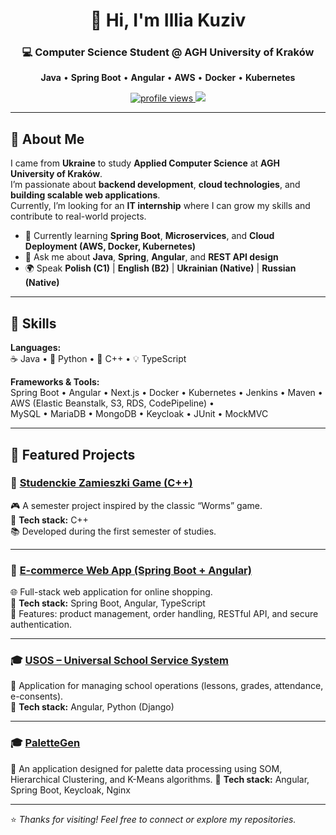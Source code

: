 <!-- Profile Header -->
<h1 align="center">👋 Hi, I'm Illia Kuziv</h1>
<h3 align="center">💻 Computer Science Student @ AGH University of Kraków</h3>

<p align="center">
  <b>Java</b> • <b>Spring Boot</b> • <b>Angular</b> • <b>AWS</b> • <b>Docker</b> • <b>Kubernetes</b>
</p>

<p align="center">
  <a href="https://github.com/ArcenGTR">
    <img src="https://komarev.com/ghpvc/?username=ArcenGTR&label=Profile%20views&color=0e75b6&style=flat" alt="profile views"/>
  </a>
  <a href="https://www.linkedin.com/in/illia-kuziv-05b746313/">
    <img src="https://img.shields.io/badge/LinkedIn-0077B5.svg?&style=flat&logo=linkedin&logoColor=white" />
  </a>
</p>

---

## 🚀 About Me

I came from **Ukraine** to study **Applied Computer Science** at **AGH University of Kraków**.  
I’m passionate about **backend development**, **cloud technologies**, and **building scalable web applications**.  
Currently, I’m looking for an **IT internship** where I can grow my skills and contribute to real-world projects.

- 🌱 Currently learning **Spring Boot**, **Microservices**, and **Cloud Deployment (AWS, Docker, Kubernetes)**  
- 💬 Ask me about **Java**, **Spring**, **Angular**, and **REST API design**  
- 🌍 Speak **Polish (C1)** | **English (B2)** | **Ukrainian (Native)** | **Russian (Native)**  

---

## 🧠 Skills

**Languages:**  
☕ Java • 🐍 Python • 🧩 C++ • 💡 TypeScript  

**Frameworks & Tools:**  
Spring Boot • Angular • Next.js • Docker • Kubernetes • Jenkins • Maven • AWS (Elastic Beanstalk, S3, RDS, CodePipeline) •  
MySQL • MariaDB • MongoDB • Keycloak • JUnit • MockMVC  

---

## 💼 Featured Projects

### 🍺 [Studenckie Zamieszki Game (C++)](https://github.com/ArcenGTR/Studenckie-Zamieszki)
🎮 A semester project inspired by the classic “Worms” game.  
🧰 **Tech stack:** C++  
📚 Developed during the first semester of studies.  

---

### 🛒 [E-commerce Web App (Spring Boot + Angular)](https://github.com/ArcenGTR/PetProjects/tree/main/eCommerceFullStackAngularSpringBoot)
🌐 Full-stack web application for online shopping.  
🧰 **Tech stack:** Spring Boot, Angular, TypeScript  
🚀 Features: product management, order handling, RESTful API, and secure authentication.  

---

### 🎓 [USOS – Universal School Service System](https://github.com/ArcenGTR/USOS_IO)
🧾 Application for managing school operations (lessons, grades, attendance, e-consents).  
🧰 **Tech stack:** Angular, Python (Django)  

---

### 🎓 [PaletteGen](https://github.com/ArcenGTR/PaletteGenerator)
🧾 An application designed for palette data processing using SOM, Hierarchical Clustering, and K-Means algorithms.
🧰 **Tech stack:** Angular, Spring Boot, Keycloak, Nginx  

---

⭐ *Thanks for visiting! Feel free to connect or explore my repositories.*
